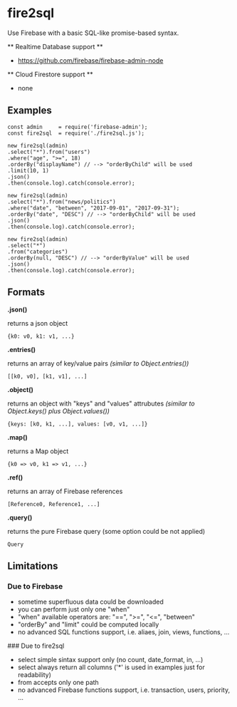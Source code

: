 # fire2sql
Use Firebase with a basic SQL-like promise-based syntax.

** Realtime Database support **
- https://github.com/firebase/firebase-admin-node

** Cloud Firestore support **
- none

## Examples

	const admin     = require('firebase-admin');
	const fire2sql  = require('./fire2sql.js');
	
	new fire2sql(admin)
	.select("*").from("users")
	.where("age", ">=", 18)
	.orderBy("displayName") // --> "orderByChild" will be used
	.limit(10, 1)
	.json()
	.then(console.log).catch(console.error);

	new fire2sql(admin)
	.select("*").from("news/politics")
	.where("date", "between", "2017-09-01", "2017-09-31");
	.orderBy("date", "DESC") // --> "orderByChild" will be used
	.json()
	.then(console.log).catch(console.error);

	new fire2sql(admin)
	.select("*")
	.from("categories")
	.orderBy(null, "DESC") // --> "orderByValue" will be used
	.json()
	.then(console.log).catch(console.error);

## Formats

**.json()**

returns a json object

	{k0: v0, k1: v1, ...}

**.entries()**

returns an array of key/value pairs *(similar to Object.entries())*

	[[k0, v0], [k1, v1], ...]

**.object()**

returns an object with "keys" and "values" attrubutes *(similar to Object.keys() plus Object.values())*

	{keys: [k0, k1, ...], values: [v0, v1, ...]}

**.map()**

returns a Map object

	{k0 => v0, k1 => v1, ...}

**.ref()**

returns an array of Firebase references

	[Reference0, Reference1, ...]

**.query()**

returns the pure Firebase query (some option could be not applied)

	Query

## Limitations
	
###	Due to Firebase

- sometime superfluous data could be downloaded
- you can perform just only one "when"
- "when" available operators are: "==", ">=", "<=", "between"
- "orderBy" and "limit" could be computed locally
- no advanced SQL functions support, i.e. aliaes, join, views, functions, ...

### Due to fire2sql

- select simple sintax support only (no count, date_format, in, ...)
- select always return all columns ('*' is used in examples just for readability)
- from accepts only one path
- no advanced Firebase functions support, i.e. transaction, users, priority, ...
